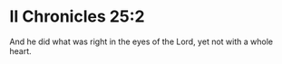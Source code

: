# II Chronicles 25:2

And he did what was right in the eyes of the Lord, yet not with a whole heart.
